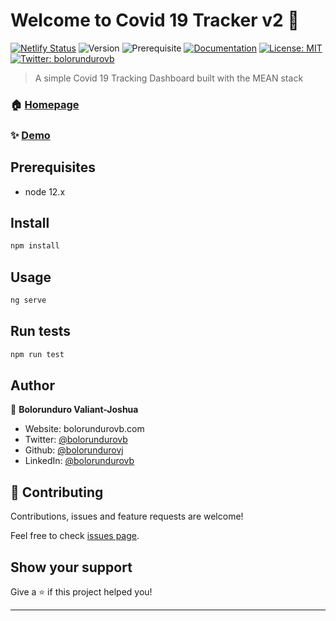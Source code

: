 # Welcome to Covid 19 Tracker v2 👋
[![Netlify Status](https://api.netlify.com/api/v1/badges/4dd690c0-0db1-4325-9b36-d690152a3c76/deploy-status)](https://app.netlify.com/sites/zealous-joliot-e691de/deploys)
![Version](https://img.shields.io/badge/version-2.0.0-blue.svg?cacheSeconds=2592000)
![Prerequisite](https://img.shields.io/badge/node-12.x-blue.svg)
[![Documentation](https://img.shields.io/badge/documentation-yes-brightgreen.svg)](https://github.com/bolorundurovj/Covid19-Tracker-v2)
[![License: MIT](https://img.shields.io/badge/License-MIT-yellow.svg)](#)
[![Twitter: bolorundurovb](https://img.shields.io/twitter/follow/bolorundurovb.svg?style=social)](https://twitter.com/bolorundurovb)

> A simple Covid 19 Tracking Dashboard built with the MEAN stack

### 🏠 [Homepage](https://covidreview.netlify.app/)

### ✨ [Demo](https://covidreview.netlify.app/)

## Prerequisites

- node 12.x

## Install

```sh
npm install
```

## Usage

```sh
ng serve
```

## Run tests

```sh
npm run test
```

## Author

👤 **Bolorunduro Valiant-Joshua**

* Website: bolorundurovb.com
* Twitter: [@bolorundurovb](https://twitter.com/bolorundurovb)
* Github: [@bolorundurovj](https://github.com/bolorundurovj)
* LinkedIn: [@bolorundurovb](https://linkedin.com/in/bolorundurovb)

## 🤝 Contributing

Contributions, issues and feature requests are welcome!

Feel free to check [issues page](https://github.com/bolorundurovj/Covid19-Tracker-v2/issues). 

## Show your support

Give a ⭐️ if this project helped you!


***
